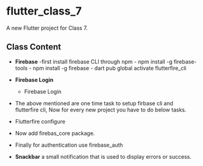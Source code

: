 # flutter_class_7

A new Flutter project for Class 7.

## Class Content

- **Firebase** 
    -first install firebase CLI through npm
        - npm install -g firebase-tools
        - npm install -g firebase
        - dart pub global activate flutterfire_cli

- **Firebase Login**
    - Firebase Login

- The above mentioned are one time task to setup firbase cli and flutterfire cli, Now for every new project you have to do below tasks.

- Flutterfire configure

- Now add firebas_core package.

- Finally for authentication use firebase_auth

- **Snackbar** a small notification that is used to display errors or success.